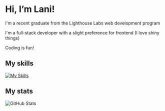 # Hi, I’m Lani!

I'm a recent graduate from the Lighthouse Labs web development program

I'm a full-stack developer with a slight preference for frontend (I love shiny things)

Coding is fun!

## My skills

[![My Skills](https://skillicons.dev/icons?i=postgres,nodejs,express,js,html,css,react,bootstrap,materialui)](https://skillicons.dev)

## My stats
![GitHub Stats](https://github-readme-stats.vercel.app/api/top-langs/?username=oatmilkies&theme=solarized-dark&show_icons=true&hide_border=true&layout=compact)
